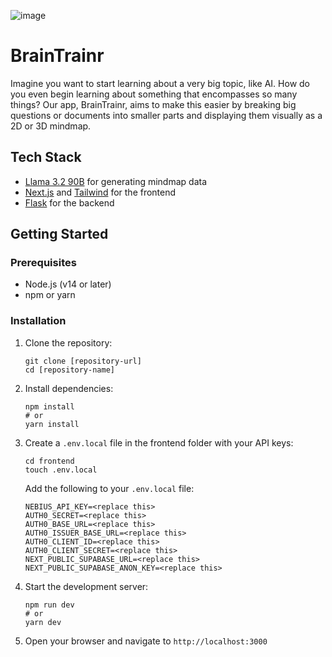 ![image](https://github.com/user-attachments/assets/ed7c590f-124a-42b9-9f58-9e94e93f326e)

# BrainTrainr

Imagine you want to start learning about a very big topic, like AI. How do you even begin learning about something that encompasses so many things?
Our app, BrainTrainr, aims to make this easier by breaking big questions or documents into smaller parts and displaying them visually as a 2D or 3D mindmap.

## Tech Stack

- [Llama 3.2 90B](https://huggingface.co/meta-llama/Llama-3.2-90B-Vision) for generating mindmap data
- [Next.js](https://nextjs.org/) and [Tailwind](https://tailwindcss.com/) for the frontend
- [Flask](https://flask.palletsprojects.com/en/stable/) for the backend

## Getting Started

### Prerequisites

- Node.js (v14 or later)
- npm or yarn

### Installation

1. Clone the repository:
   ```
   git clone [repository-url]
   cd [repository-name]
   ```

2. Install dependencies:
   ```
   npm install
   # or
   yarn install
   ```

3. Create a `.env.local` file in the frontend folder with your API keys:
   ```
   cd frontend
   touch .env.local
   ```
   
   Add the following to your `.env.local` file:
   ```
   NEBIUS_API_KEY=<replace this>
   AUTH0_SECRET=<replace this>
   AUTH0_BASE_URL=<replace this>
   AUTH0_ISSUER_BASE_URL=<replace this>
   AUTH0_CLIENT_ID=<replace this>
   AUTH0_CLIENT_SECRET=<replace this>
   NEXT_PUBLIC_SUPABASE_URL=<replace this>
   NEXT_PUBLIC_SUPABASE_ANON_KEY=<replace this>
   ```

4. Start the development server:
   ```
   npm run dev
   # or
   yarn dev
   ```

4. Open your browser and navigate to `http://localhost:3000`
